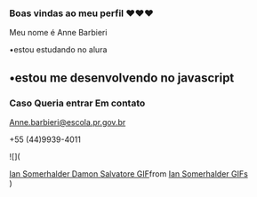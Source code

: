 ### Boas vindas ao meu perfil ❤️❤️❤️

Meu nome é Anne Barbieri

•estou estudando no alura

•estou me desenvolvendo no javascript 
-
### Caso Queria entrar Em contato

Anne.barbieri@escola.pr.gov.br

+55 (44)9939-4011



![](<div class="tenor-gif-embed" data-postid="17529197" data-share-method="host" data-aspect-ratio="0.640625" data-width="100%"><a href="https://tenor.com/view/ian-somerhalder-damon-salvatore-the-vampire-diaries-vampire-handsome-gif-17529197">Ian Somerhalder Damon Salvatore GIF</a>from <a href="https://tenor.com/search/ian+somerhalder-gifs">Ian Somerhalder GIFs</a></div> <script type="text/javascript" async src="https://tenor.com/embed.js"></script>)

